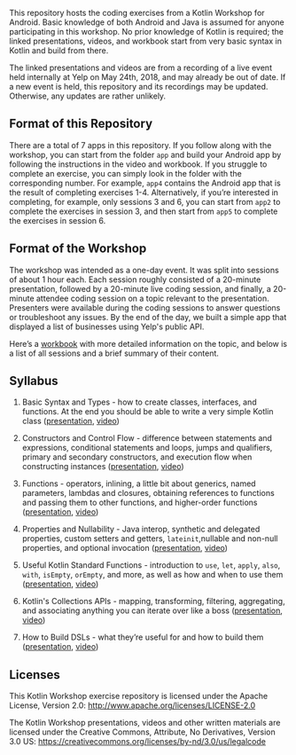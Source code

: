This repository hosts the coding exercises from a Kotlin Workshop for Android. Basic knowledge of
both Android and Java is assumed for anyone participating in this workshop. No prior knowledge of
Kotlin is required; the linked presentations, videos, and workbook start from very basic syntax
in Kotlin and build from there.

The linked presentations and videos are from a recording of a live event held internally at Yelp on
May 24th, 2018, and may already be out of date. If a new event is held, this repository and its
recordings may be updated. Otherwise, any updates are rather unlikely.

## Format of this Repository

There are a total of 7 apps in this repository. If you follow along with the workshop, you can start
from the folder `app` and build your Android app by following the instructions in the video and
workbook. If you struggle to complete an exercise, you can simply look in the folder with the
corresponding number. For example, `app4` contains the Android app that is the result of completing
exercises 1-4. Alternatively, if you’re interested in completing, for example, only sessions 3 and
6, you can start from `app2` to complete the exercises in session 3, and then start from `app5` to
complete the exercises in session 6.

## Format of the Workshop

The workshop was intended as a one-day event. It was split into sessions of about 1 hour each. Each
session roughly consisted of a 20-minute presentation, followed by a 20-minute live coding session,
and finally, a 20-minute attendee coding session on a topic relevant to the presentation.
Presenters were available during the coding sessions to answer questions or troubleshoot any issues.
By the end of the day, we built a simple app that displayed a list of businesses using Yelp's public
API.

Here’s a [workbook][workbook] with more detailed information on the topic, and below is a list of
all sessions and a brief summary of their content.

## Syllabus

1. Basic Syntax and Types - how to create classes, interfaces, and functions. At the end you should
be able to write a very simple Kotlin class ([presentation][prezi1], [video][video1])

2. Constructors and Control Flow - difference between statements and expressions, conditional
statements and loops, jumps and qualifiers, primary and secondary constructors, and execution flow
when constructing instances ([presentation][prezi2], [video][video2])

3. Functions - operators, inlining, a little bit about generics, named parameters, lambdas and
closures, obtaining references to functions and passing them to other functions, and higher-order
functions ([presentation][prezi3], [video][video3])

4. Properties and Nullability - Java interop, synthetic and delegated properties, custom setters and
getters, `lateinit`, ​nullable and non-null properties, and optional invocation
([presentation][prezi4], [video][video4])

5. Useful Kotlin Standard Functions - introduction to `use`, `let`, `apply`, `also`, `with`,
`isEmpty`, `orEmpty`, and more, as well as how and when to use them ([presentation][prezi5],
[video][video5])

6. Kotlin's Collections APIs - mapping, transforming, filtering, aggregating, and associating
anything you can iterate over like a boss ([presentation][prezi6], [video][video6])

7. How to Build DSLs - what they’re useful for and how to build them ([presentation][prezi7],
[video][video7])

## Licenses

This Kotlin Workshop exercise repository is licensed under the Apache License, Version 2.0:
http://www.apache.org/licenses/LICENSE-2.0

The Kotlin Workshop presentations, videos and other written materials are licensed under the
Creative Commons, Attribute, No Derivatives, Version 3.0 US:
https://creativecommons.org/licenses/by-nd/3.0/us/legalcode

[workbook]: https://github.com/Yelp/kotlin-android-workshop/blob/master/Kotlin%20For%20Android%20-%20Workbook.pdf  "Kotlin for Android - Workbook"
[prezi1]: https://www.slideshare.net/GeshMarkov/kotlin-for-android-basics-part-1-of-7-120029125 "Kotlin for Android - Part 1 - Basics (Presentation)"
[video1]: https://www.youtube.com/embed/5Zb_jfSVSU4?rel=0 "Kotlin for Android - Part 1 - Basics (Video)"
[prezi2]: https://www.slideshare.net/GeshMarkov/kotlin-for-android-constructors-and-control-flow-part-2-of-7 "Kotlin for Android - Part 2 - Constructors and Control Flow (Presentation)"
[video2]: https://www.youtube.com/embed/ooVFB-F0wys?rel=0 "Kotlin for Android - Part 2 - Constructors and Control Flow (Video)"
[prezi3]: https://www.slideshare.net/GeshMarkov/kotlin-for-android-functions-part-3-of-7 "Kotlin for Android - Part 3 - Functions (Presentation)"
[video3]: https://www.youtube.com/embed/i233TBeASBg?rel=0 "Kotlin for Android - Part 3 - Functions (Video)"
[prezi4]: https://www.slideshare.net/GeshMarkov/kotlin-for-android-properties-part-4-of-7 "Kotlin for Android - Part 4 - Properties (Presentation)"
[video4]: https://www.youtube.com/embed/zuNWuiEjstg?rel=0 "Kotlin for Android - Part 4 - Properties (Video)"
[prezi5]: https://www.slideshare.net/GeshMarkov/kotlin-for-android-useful-kotlin-standard-functions-part-5-of-7 "Kotlin for Android - Part 5 - std-lib (Presentation)"
[video5]: https://www.youtube.com/embed/AfuCSD926ls?rel=0 "Kotlin for Android - Part 5 - std-lib (Video)"
[prezi6]: https://www.slideshare.net/GeshMarkov/kotlin-for-android-collections-apis-part-6-of-7 "Kotlin for Android - Part 6 - Collections (Presentation)"
[video6]: https://www.youtube.com/embed/y0L29iKLdL4?rel=0 "Kotlin for Android - Part 6 - Collections (Video)"
[prezi7]: https://www.slideshare.net/GeshMarkov/kotlin-for-android-how-to-build-dsls-part-7-of-7 "Kotlin for Android - Part 7 - DSLs (Presentation)"
[video7]: https://www.youtube.com/embed/ILnvVX1bxgs?rel=0 "Kotlin for Android - Part 7 - DSLs (Video)"
